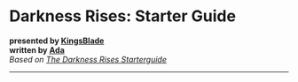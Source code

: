 # Darkness Rises: Starter Guide
**presented by [KingsBlade](https://discord.gg/DS9BSKU)**  
**written by [Аda](http://github.io/ada-lovecraft)**  
_Based on [The Darkness Rises Starterguide](https://docs.google.com/spreadsheets/d/1fXUnqp_2ggbhKdjOSGp8F8Caznfn41pGuIxxDp3h7eM/edit#gid=1022396949)_

***
